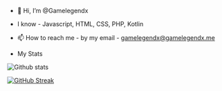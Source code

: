 - 👋 Hi, I’m @Gamelegendx
- I know - Javascript, HTML, CSS, PHP, Kotlin
- 📫 How to reach me - by my email - gamelegendx@gamelegendx.me

- My Stats

![Github stats](https://github-readme-stats.vercel.app/api?username=Gamelegendx)

[![GitHub Streak](http://github-readme-streak-stats.herokuapp.com?user=Gamelegendx&theme=tokyonight_duo&date_format=M%20j%5B%2C%20Y%5D)](https://git.io/streak-stats)


<!---
Gamelegendx/Gamelegendx is a ✨ special ✨ repository because its `README.md` (this file) appears on your GitHub profile.
You can click the Preview link to take a look at your changes.
--->
